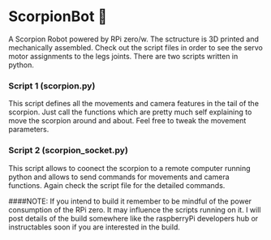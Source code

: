 # ScorpionBot 🦂
A Scorpion Robot powered by RPi zero/w.  The sctructure is 3D printed and mechanically assembled. Check out the script files in order to see the servo motor assignments to the legs joints. There are two scripts written in python.

### Script 1 (scorpion.py)
This script defines all the movements and camera features in the tail of the scorpion.  Just call the functions which are pretty much self explaining to move the scorpion around and about.  Feel free to tweak the movement parameters.

### Script 2 (scorpion_socket.py)
This script allows to coonect the scorpion to a remote computer running python and allows to send commands for movements and camera functions.  Again check the script file for the detailed commands. 

####NOTE: If you intend to build it remember to be mindful of the power consumption of the RPi zero.  It may influence the scripts running on it. I will post details of the build somewhere like the raspberryPi developers hub or instructables soon if you are interested in the build.

